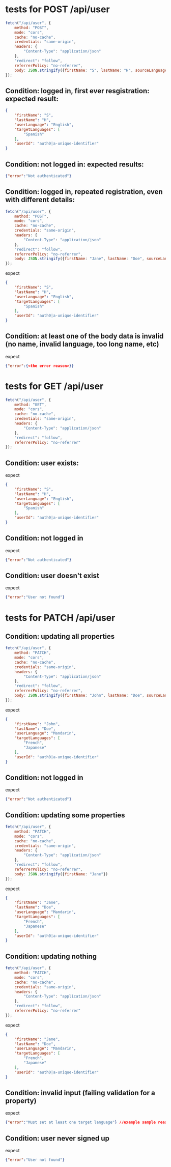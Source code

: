 # tests for POST /api/user
```js
fetch("/api/user", {
    method: "POST",
    mode: "cors",
    cache: "no-cache",
    credentials: "same-origin",
    headers: {
        "Content-Type": "application/json"
    },
    "redirect": "follow",
    referrerPolicy: "no-referrer",
    body: JSON.stringify({firstName: "S", lastName: "H", sourceLanguage: "English", targetLanguages: ["Spanish"]})
});
```
## Condition: logged in, first ever resgistration: expected result:
```json
{
    "firstName": "S",
    "lastName": "H",
    "userLanguage": "English",
    "targetLanguages": [
        "Spanish"
    ],
    "userId": "auth0|a-unique-identifier"
}
```
## Condition: not logged in: expected results:
```json
{"error":"Not authenticated"}
```
## Condition: logged in, repeated registration, even with different details:
```js
fetch("/api/user", {
    method: "POST",
    mode: "cors",
    cache: "no-cache",
    credentials: "same-origin",
    headers: {
        "Content-Type": "application/json"
    },
    "redirect": "follow",
    referrerPolicy: "no-referrer",
    body: JSON.stringify({firstName: "Jane", lastName: "Doe", sourceLanguage: "Korean", targetLanguages: ["Mandarin", "Spanish"]})
});
```
expect
```json
{
    "firstName": "S",
    "lastName": "H",
    "userLanguage": "English",
    "targetLanguages": [
        "Spanish"
    ],
    "userId": "auth0|a-unique-identifier"
}
```

## Condition: at least one of the body data is invalid (no name, invalid language, too long name, etc)
expect
```json
{"error":{<the error reason>}}
```

# tests for GET /api/user
```js
fetch("/api/user", {
    method: "GET",
    mode: "cors",
    cache: "no-cache",
    credentials: "same-origin",
    headers: {
        "Content-Type": "application/json"
    },
    "redirect": "follow",
    referrerPolicy: "no-referrer"
});
```
## Condition: user exists:
expect
```json
{
    "firstName": "S",
    "lastName": "H",
    "userLanguage": "English",
    "targetLanguages": [
        "Spanish"
    ],
    "userId": "auth0|a-unique-identifier"
}
```
## Condition: not logged in
expect
```json
{"error":"Not authenticated"}
```
## Condition: user doesn't exist
expect
```json
{"error":"User not found"}
```

# tests for PATCH /api/user
## Condition: updating all properties
```js
fetch("/api/user", {
    method: "PATCH",
    mode: "cors",
    cache: "no-cache",
    credentials: "same-origin",
    headers: {
        "Content-Type": "application/json"
    },
    "redirect": "follow",
    referrerPolicy: "no-referrer",
    body: JSON.stringify({firstName: "John", lastName: "Doe", sourceLanguage: "Mandarin", targetLanguages: ["French", "Japanese"]})
});
```
expect
```json
{
    "firstName": "John",
    "lastName": "Doe",
    "userLanguage": "Mandarin",
    "targetLanguages": [
        "French",
        "Japanese"
    ],
    "userId": "auth0|a-unique-identifier"
}
```
## Condition: not logged in
expect
```json
{"error":"Not authenticated"}
```
## Condition: updating some properties
```js
fetch("/api/user", {
    method: "PATCH",
    mode: "cors",
    cache: "no-cache",
    credentials: "same-origin",
    headers: {
        "Content-Type": "application/json"
    },
    "redirect": "follow",
    referrerPolicy: "no-referrer",
    body: JSON.stringify({firstName: "Jane"})
});
```
expect
```json
{
    "firstName": "Jane",
    "lastName": "Doe",
    "userLanguage": "Mandarin",
    "targetLanguages": [
        "French",
        "Japanese"
    ],
    "userId": "auth0|a-unique-identifier"
}
```
## Condition: updating nothing
```js
fetch("/api/user", {
    method: "PATCH",
    mode: "cors",
    cache: "no-cache",
    credentials: "same-origin",
    headers: {
        "Content-Type": "application/json"
    },
    "redirect": "follow",
    referrerPolicy: "no-referrer"
});
```
expect
```json
{
    "firstName": "Jane",
    "lastName": "Doe",
    "userLanguage": "Mandarin",
    "targetLanguages": [
        "French",
        "Japanese"
    ],
    "userId": "auth0|a-unique-identifier"
}
```
## Condition: invalid input (failing validation for a property)
expect
```json
{"error":"Must set at least one target language"} //example sample reason
```
## Condition: user never signed up
expect
```json
{"error":"User not found"}
```
